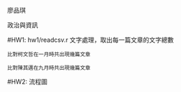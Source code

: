 ﻿廖品琪

政治與資訊

#HW1: hw1/readcsv.r 文字處理，取出每一篇文章的文字總數

    比對柯文哲在一月時共出現幾篇文章
    
    比對陳其邁在九月時共出現幾篇文章

#HW2: 流程圖